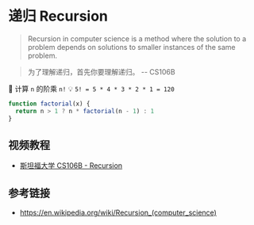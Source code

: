 # 递归 Recursion

> Recursion in computer science is a method where the solution to a problem depends on solutions to smaller instances of the same problem. 

> 为了理解递归，首先你要理解递归。 -- CS106B

🌰 计算 `n` 的阶乘 `n!` 💡 `5! = 5 * 4 * 3 * 2 * 1 = 120`
```javascript
function factorial(x) {
  return n > 1 ? n * factorial(n - 1) : 1
}
```

## 视频教程
* [斯坦福大学 CS106B - Recursion](https://www.youtube.com/watch?v=9vIyTn7ayac&list=PL-LN93ysLKsx94GK5pdLoQxfJbBHEUMir&index=14)

## 参考链接
* https://en.wikipedia.org/wiki/Recursion_(computer_science)
